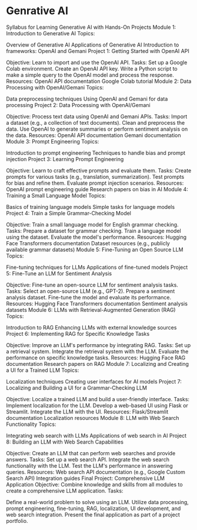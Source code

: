 # Genrative AI


Syllabus for Learning Generative AI with Hands-On Projects
Module 1: Introduction to Generative AI
Topics:

Overview of Generative AI
Applications of Generative AI
Introduction to frameworks: OpenAI and Gemani
Project 1: Getting Started with OpenAI API

Objective: Learn to import and use the OpenAI API.
Tasks:
Set up a Google Colab environment.
Create an OpenAI API key.
Write a Python script to make a simple query to the OpenAI model and process the response.
Resources:
OpenAI API documentation
Google Colab tutorial
Module 2: Data Processing with OpenAI/Gemani
Topics:

Data preprocessing techniques
Using OpenAI and Gemani for data processing
Project 2: Data Processing with OpenAI/Gemani

Objective: Process text data using OpenAI and Gemani APIs.
Tasks:
Import a dataset (e.g., a collection of text documents).
Clean and preprocess the data.
Use OpenAI to generate summaries or perform sentiment analysis on the data.
Resources:
OpenAI API documentation
Gemani documentation
Module 3: Prompt Engineering
Topics:

Introduction to prompt engineering
Techniques to handle bias and prompt injection
Project 3: Learning Prompt Engineering

Objective: Learn to craft effective prompts and evaluate them.
Tasks:
Create prompts for various tasks (e.g., translation, summarization).
Test prompts for bias and refine them.
Evaluate prompt injection scenarios.
Resources:
OpenAI prompt engineering guide
Research papers on bias in AI
Module 4: Training a Small Language Model
Topics:

Basics of training language models
Simple tasks for language models
Project 4: Train a Simple Grammar-Checking Model

Objective: Train a small language model for English grammar checking.
Tasks:
Prepare a dataset for grammar checking.
Train a language model using the dataset.
Evaluate the model's performance.
Resources:
Hugging Face Transformers documentation
Dataset resources (e.g., publicly available grammar datasets)
Module 5: Fine-Tuning an Open Source LLM
Topics:

Fine-tuning techniques for LLMs
Applications of fine-tuned models
Project 5: Fine-Tune an LLM for Sentiment Analysis

Objective: Fine-tune an open-source LLM for sentiment analysis tasks.
Tasks:
Select an open-source LLM (e.g., GPT-2).
Prepare a sentiment analysis dataset.
Fine-tune the model and evaluate its performance.
Resources:
Hugging Face Transformers documentation
Sentiment analysis datasets
Module 6: LLMs with Retrieval-Augmented Generation (RAG)
Topics:

Introduction to RAG
Enhancing LLMs with external knowledge sources
Project 6: Implementing RAG for Specific Knowledge Tasks

Objective: Improve an LLM's performance by integrating RAG.
Tasks:
Set up a retrieval system.
Integrate the retrieval system with the LLM.
Evaluate the performance on specific knowledge tasks.
Resources:
Hugging Face RAG documentation
Research papers on RAG
Module 7: Localizing and Creating a UI for a Trained LLM
Topics:

Localization techniques
Creating user interfaces for AI models
Project 7: Localizing and Building a UI for a Grammar-Checking LLM

Objective: Localize a trained LLM and build a user-friendly interface.
Tasks:
Implement localization for the LLM.
Develop a web-based UI using Flask or Streamlit.
Integrate the LLM with the UI.
Resources:
Flask/Streamlit documentation
Localization resources
Module 8: LLM with Web Search Functionality
Topics:

Integrating web search with LLMs
Applications of web search in AI
Project 8: Building an LLM with Web Search Capabilities

Objective: Create an LLM that can perform web searches and provide answers.
Tasks:
Set up a web search API.
Integrate the web search functionality with the LLM.
Test the LLM's performance in answering queries.
Resources:
Web search API documentation (e.g., Google Custom Search API)
Integration guides
Final Project: Comprehensive LLM Application
Objective: Combine knowledge and skills from all modules to create a comprehensive LLM application.
Tasks:

Define a real-world problem to solve using an LLM.
Utilize data processing, prompt engineering, fine-tuning, RAG, localization, UI development, and web search integration.
Present the final application as part of a project portfolio.
